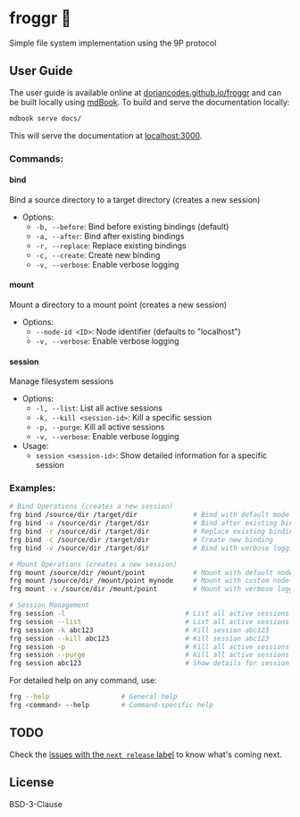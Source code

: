 # froggr 🐸

Simple file system implementation using the 9P protocol

## User Guide

The user guide is available online at [doriancodes.github.io/froggr](https://doriancodes.github.io/froggr/) and can be built locally using [mdBook](https://rust-lang.github.io/mdBook/). To build and serve the documentation locally:

```bash
mdbook serve docs/
```

This will serve the documentation at [localhost:3000](http://localhost:3000).

### Commands:

#### bind
Bind a source directory to a target directory (creates a new session)
- Options:
  - `-b, --before`: Bind before existing bindings (default)
  - `-a, --after`: Bind after existing bindings
  - `-r, --replace`: Replace existing bindings
  - `-c, --create`: Create new binding
  - `-v, --verbose`: Enable verbose logging

#### mount
Mount a directory to a mount point (creates a new session)
- Options:
  - `--node-id <ID>`: Node identifier (defaults to "localhost")
  - `-v, --verbose`: Enable verbose logging

#### session
Manage filesystem sessions
- Options:
  - `-l, --list`: List all active sessions
  - `-k, --kill <session-id>`: Kill a specific session
  - `-p, --purge`: Kill all active sessions
  - `-v, --verbose`: Enable verbose logging
- Usage:
  - `session <session-id>`: Show detailed information for a specific session

### Examples:

```bash
# Bind Operations (creates a new session)
frg bind /source/dir /target/dir              # Bind with default mode (before)
frg bind -a /source/dir /target/dir           # Bind after existing bindings
frg bind -r /source/dir /target/dir           # Replace existing bindings
frg bind -c /source/dir /target/dir           # Create new binding
frg bind -v /source/dir /target/dir           # Bind with verbose logging

# Mount Operations (creates a new session)
frg mount /source/dir /mount/point            # Mount with default node-id
frg mount /source/dir /mount/point mynode     # Mount with custom node-id
frg mount -v /source/dir /mount/point         # Mount with verbose logging

# Session Management
frg session -l                              # List all active sessions
frg session --list                          # List all active sessions
frg session -k abc123                       # Kill session abc123
frg session --kill abc123                   # Kill session abc123
frg session -p                              # Kill all active sessions
frg session --purge                         # Kill all active sessions
frg session abc123                          # Show details for session abc123
```

For detailed help on any command, use:
```bash
frg --help                  # General help
frg <command> --help        # Command-specific help
```

## TODO

Check the [issues with the `next release` label](https://github.com/doriancodes/froggr/issues?q=is%3Aissue+is%3Aopen+label%3A%22next+release%22) to know what's coming next.

## License

BSD-3-Clause

